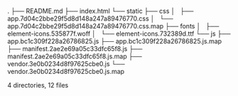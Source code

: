 .
├── README.md
├── index.html
└── static
    ├── css
    │   ├── app.7d04c2bbe29f5d8d148a247a89476770.css
    │   └── app.7d04c2bbe29f5d8d148a247a89476770.css.map
    ├── fonts
    │   ├── element-icons.535877f.woff
    │   └── element-icons.732389d.ttf
    └── js
        ├── app.bc1c309f228a26786825.js
        ├── app.bc1c309f228a26786825.js.map
        ├── manifest.2ae2e69a05c33dfc65f8.js
        ├── manifest.2ae2e69a05c33dfc65f8.js.map
        ├── vendor.3e0b0234d8f97625cbe0.js
        └── vendor.3e0b0234d8f97625cbe0.js.map

4 directories, 12 files
